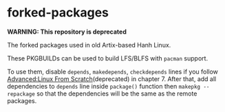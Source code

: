 # forked-packages
**WARNING: This repository is deprecated**


The forked packages used in old Artix-based Hanh Linux.


These PKGBUILDs can be used to build LFS/BLFS with `pacman` support.


To use them, disable `depends`, `makedepends`, `checkdepends` lines if you follow [Advanced:Linux From Scratch](https://github.com/hanhlinux/hanhlinux/wiki/Advanced:Linux-From-Scratch)(deprecated) in chapter 7.  After that, add all dependencies to `depends` line inside `package()` function then `makepkg --repackage` so that the dependencies will be the same as the remote packages. 
